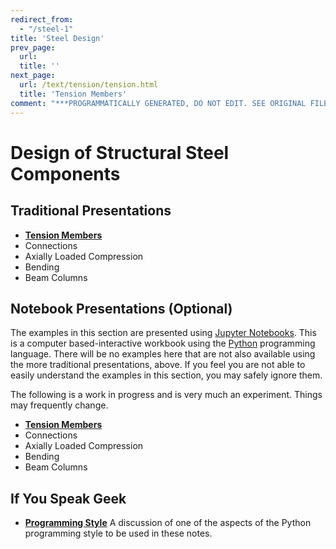 ```yaml
---
redirect_from:
  - "/steel-1"
title: 'Steel Design'
prev_page:
  url: 
  title: ''
next_page:
  url: /text/tension/tension.html
  title: 'Tension Members'
comment: "***PROGRAMMATICALLY GENERATED, DO NOT EDIT. SEE ORIGINAL FILES IN /content***"
---
```

# Design of Structural Steel Components

## Traditional Presentations

* **[Tension Members](text/tension/tension)**
* Connections
* Axially Loaded Compression
* Bending
* Beam Columns

## Notebook Presentations (Optional)

The examples in this section are presented using [Jupyter Notebooks](http://www.jupyter.org).
This is a computer based-interactive workbook using the [Python](https://www.python.org) programming
language.  There will be no examples here that are not also available using
the more traditional presentations, above.  If you feel you are not able to easily
understand the examples in this section, you may safely ignore them.

The following is a work in progress and is very much an experiment.  Things may 
frequently change.

* **[Tension Members](notebooks/tension/tension)**
* Connections
* Axially Loaded Compression
* Bending
* Beam Columns

## If You Speak Geek

* **[Programming Style](notebooks/Programming-Style)**  A discussion of one of the aspects of
the Python programming style to be used in these notes.

